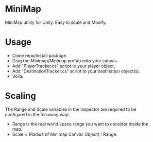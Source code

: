 # MiniMap
MiniMap utility for Unity. Easy to scale and Modify.

# Usage
- Clone repo/install package.
- Drag the Minimap/Minimap.prefab onto your canvas.
- Add "PlayerTracker.cs" script to your player object.
- Add "DestinationTracker.cs" script to your destination object(s).
- Voila.

# Scaling
The Range and Scale variables in the inspector are required to be configured in the following way:
- Range is the real world space range you want to consider inside the map.
- Scale = (Radius of Minimap Canvas Object) / Range.


